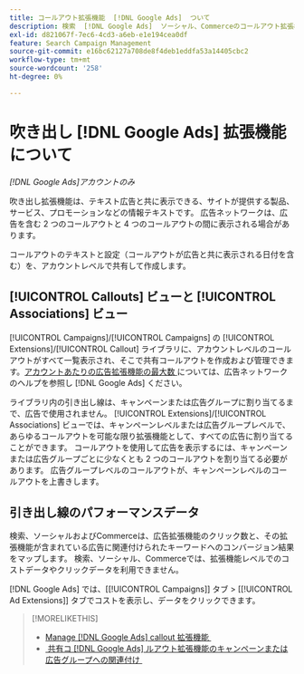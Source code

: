 ```yaml
---
title: コールアウト拡張機能  [!DNL Google Ads]  ついて
description: 検索  [!DNL Google Ads]  ソーシャル、Commerceのコールアウト拡張機能について説明します。
exl-id: d821067f-7ec6-4cd3-a6eb-e1e194cea0df
feature: Search Campaign Management
source-git-commit: e16bc62127a708de8f4deb1eddfa53a14405cbc2
workflow-type: tm+mt
source-wordcount: '258'
ht-degree: 0%

---
```


# 吹き出し [!DNL Google Ads] 拡張機能について

*[!DNL Google Ads]アカウントのみ*

吹き出し拡張機能は、テキスト広告と共に表示できる、サイトが提供する製品、サービス、プロモーションなどの情報テキストです。 広告ネットワークは、広告を含む 2 つのコールアウトと 4 つのコールアウトの間に表示される場合があります。

コールアウトのテキストと設定（コールアウトが広告と共に表示される日付を含む）を、アカウントレベルで共有して作成します。

## [!UICONTROL Callouts] ビューと [!UICONTROL Associations] ビュー

[!UICONTROL Campaigns]/[!UICONTROL Campaigns] の [!UICONTROL Extensions]/[!UICONTROL Callout] ライブラリに、アカウントレベルのコールアウトがすべて一覧表示され、そこで共有コールアウトを作成および管理できます。 [&#x200B; アカウントあたりの広告拡張機能の最大数 &#x200B;](https://support.google.com/google-ads/answer/6372658?hl=en) については、広告ネットワークのヘルプを参照し  [!DNL Google Ads]  ください。

ライブラリ内の引き出し線は、キャンペーンまたは広告グループに割り当てるまで、広告で使用されません。 [!UICONTROL Extensions]/[!UICONTROL Associations] ビューでは、キャンペーンレベルまたは広告グループレベルで、あらゆるコールアウトを可能な限り拡張機能として、すべての広告に割り当てることができます。 コールアウトを使用して広告を表示するには、キャンペーンまたは広告グループごとに少なくとも 2 つのコールアウトを割り当てる必要があります。 広告グループレベルのコールアウトが、キャンペーンレベルのコールアウトを上書きします。

## 引き出し線のパフォーマンスデータ

検索、ソーシャルおよびCommerceは、広告拡張機能のクリック数と、その拡張機能が含まれている広告に関連付けられたキーワードへのコンバージョン結果をマップします。 検索、ソーシャル、Commerceでは、拡張機能レベルでのコストデータやクリックデータを利用できません。

[!DNL Google Ads] では、[[!UICONTROL Campaigns]] タブ > [[!UICONTROL Ad Extensions]] タブでコストを表示し、データをクリックできます。

>[!MORELIKETHIS]
>
>* [Manage [!DNL Google Ads] callout 拡張機能 &#x200B;](callout-extension-manage.md)
>* [&#x200B; 共有コ  [!DNL Google Ads]  ルアウト拡張機能のキャンペーンまたは広告グループへの関連付け &#x200B;](callout-extension-associate.md)
